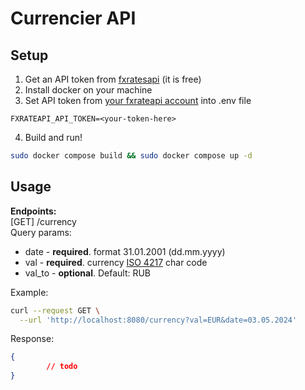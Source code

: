 # Currencier API
## Setup
1. Get an API token from [fxratesapi](https://fxratesapi.com) (it is free)
2. Install docker on your machine 
3. Set API token from [your fxrateapi account](https://fxratesapi.com/app/tokens) into .env file
```
FXRATEAPI_API_TOKEN=<your-token-here>
```
4. Build and run!
```bash
sudo docker compose build && sudo docker compose up -d
```
## Usage 
**Endpoints:**  
[GET] /currency  
Query params:
* date - **required**. format 31.01.2001 (dd.mm.yyyy)
* val - **required**. currency [ISO 4217](https://en.wikipedia.org/wiki/ISO_4217#Active_codes_(list_one)) char code
* val_to - **optional**. Default: RUB

Example:   
``` bash
curl --request GET \
  --url 'http://localhost:8080/currency?val=EUR&date=03.05.2024'
```

Response:
```json
{
        // todo
}
```